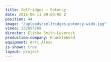 ```yaml
---
title: Selfridges — Potency
date: 2015-06-11 00:00:00 Z
position: 44
image: "/uploads/selfridges-potency-wide.jpg"
vimeo: 132857269
director: Elisha Smith-Leverock
production-company: Knucklehead
equipment: Arri Alexa
is-shown: true
layout: project
---
```


